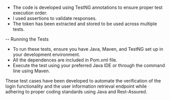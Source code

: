 
- The code is developed using TestNG annotations to ensure proper test execution order.
- I used assertions to validate responses.
- The token has been extracted and stored to be used across multiple tests.


-- Running the Tests

- To run these tests, ensure you have Java, Maven, and TestNG set up in your development environment.
- All the dependences are included in Pom.xml file. 
- Execute the test using your preferred Java IDE or through the command line using Maven.

These test cases have been developed to automate the verification of the login functionality and the user information retrieval endpoint while adhering to proper coding standards using Java and Rest-Assured.
